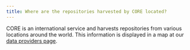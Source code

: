 ```yaml
---
title: Where are the repositories harvested by CORE located?
---
```

CORE is an international service and harvests repositories from
various locations around the world. This information is displayed in
a map at our [data providers page](/data-providers).
